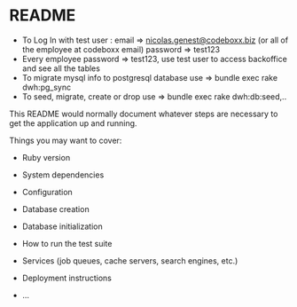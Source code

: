 # README




* To Log In with test user : email => nicolas.genest@codeboxx.biz (or all of the employee at codeboxx email) password => test123
* Every employee password => test123, use test user to access backoffice and see all the tables
* To migrate mysql info to postgresql database use => bundle exec rake dwh:pg_sync
* To seed, migrate, create or drop use => bundle exec rake dwh:db:seed,.. 


This README would normally document whatever steps are necessary to get the
application up and running.

Things you may want to cover:

* Ruby version

* System dependencies

* Configuration

* Database creation

* Database initialization

* How to run the test suite

* Services (job queues, cache servers, search engines, etc.)

* Deployment instructions

* ...
